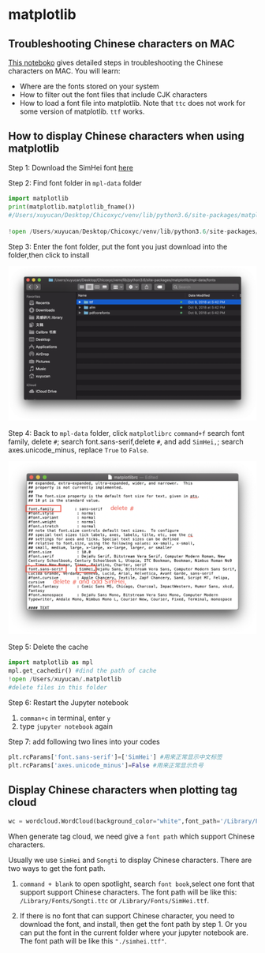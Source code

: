 # matplotlib

## Troubleshooting Chinese characters on MAC

[This noteboko](https://github.com/hupili/python-for-data-and-media-communication/blob/master/matplotlib-examples/Chinese%20Font.ipynb) gives detailed steps in troubleshooting the Chinese characters on MAC. You will learn:

- Where are the fonts stored on your system
- How to filter out the font files that include CJK characters
- How to load a font file into matplotlib. Note that `ttc` does not work for some version of matplotlib. `ttf` works.

## How to display Chinese characters when using matplotlib

Step 1: Download the SimHei font [here](https://www.fontpalace.com/font-details/SimHei/)

Step 2: Find font folder in `mpl-data` folder

```python
import matplotlib
print(matplotlib.matplotlib_fname())
#/Users/xuyucan/Desktop/Chicoxyc/venv/lib/python3.6/site-packages/matplotlib/mpl-data/matplotlibrc

!open /Users/xuyucan/Desktop/Chicoxyc/venv/lib/python3.6/site-packages/matplotlib/mpl-data
```

Step 3: Enter the font folder, put the font you just download into the folder,then click to install

![font folder](assets/matplotlib-font-folder.png)

Step 4: Back to `mpl-data` folder, click `matplotlibrc`
`command+f` search font family, delete `#`;
search font.sans-serif,delete `#`, and add `SimHei,`;
search axes.unicode_minus, replace `True` to `False`.

![Matplotlib add font](assets/matplotlib-add-font.png)

Step 5: Delete the cache

```python
import matplotlib as mpl
mpl.get_cachedir() #dind the path of cache
!open /Users/xuyucan/.matplotlib
#delete files in this folder
```

Step 6: Restart the Jupyter notebook

1. `comman+c` in terminal, enter `y`
2. type `jupyter notebook` again

Step 7: add following two lines into your codes

```python
plt.rcParams['font.sans-serif']=['SimHei'] #用来正常显示中文标签
plt.rcParams['axes.unicode_minus']=False #用来正常显示负号
```

## Display Chinese characters when plotting tag cloud

```python
wc = wordcloud.WordCloud(background_color="white",font_path='/Library/Fonts/Songti.ttc', max_words=3000,max_font_size=60, random_state=40)
```

When generate tag cloud, we need give a `font path`  which support Chinese characters.

Usually we use `SimHei` and `Songti` to display Chinese characters. There are two ways to get the font path.

1. `command + blank` to open spotlight, search `font book`,select one font that support support Chinese characters. The font path will be like this: `/Library/Fonts/Songti.ttc` or `/Library/Fonts/SimHei.ttf`.

2. If there is no font that can support Chinese character, you need to download the font, and install, then get the font path by step 1. Or you can put the font in the current folder where your jupyter notebook are. The font path will be like this `"./simhei.ttf"`.
